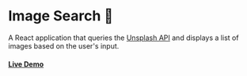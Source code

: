 # Image Search 📸
A React application that queries the [Unsplash API](https://unsplash.com/developers) and displays a list of images based on the user's input.

#### [Live Demo](https://hmarin7755.github.io/image-search/) 
